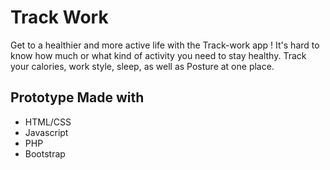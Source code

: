 # Track Work

Get to a healthier and more active life with the Track-work app ! 
It's hard to know how much or what kind of activity you need to stay healthy. 
Track your calories, work style, sleep, as well as Posture at one place.

## Prototype Made with 
* HTML/CSS
* Javascript
* PHP
* Bootstrap


